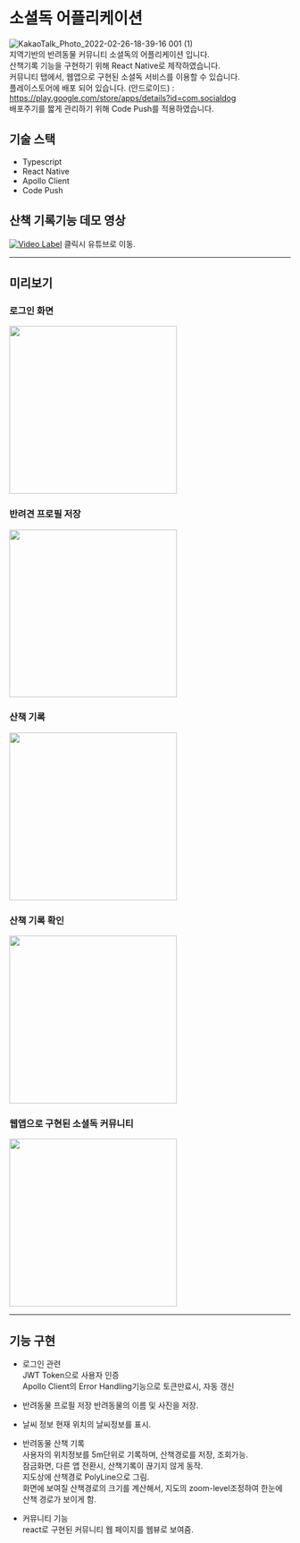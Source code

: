 # 소셜독 어플리케이션
![KakaoTalk_Photo_2022-02-26-18-39-16 001 (1)](https://user-images.githubusercontent.com/61589338/177762295-fccfefd1-f17e-4c54-b9a9-12c6162b7228.png)      
지역기반의 반려동물 커뮤니티 소셜독의 어플리케이션 입니다.     
산책기록 기능을 구현하기 위해 React Native로 제작하였습니다.   
커뮤니티 탭에서, 웹앱으로 구현된 소셜독 서비스를 이용할 수 있습니다.  
플레이스토어에 배포 되어 있습니다. (안드로이드) : https://play.google.com/store/apps/details?id=com.socialdog    
배포주기를 짧게 관리하기 위해 Code Push를 적용하였습니다.   


## 기술 스택
 * Typescript
 * React Native
 * Apollo Client
 * Code Push

## 산책 기록기능 데모 영상
[![Video Label](http://img.youtube.com/vi/lpWQvNLFCIo/0.jpg)](https://youtu.be/lpWQvNLFCIo)
클릭시 유튜브로 이동.   
   
---------------
   
## 미리보기
### 로그인 화면
<img src = "https://user-images.githubusercontent.com/61589338/185923431-8f568f54-d500-4f81-9c3d-1202c94b661e.png" width="300px" />   

### 반려견 프로필 저장
<img src = "https://user-images.githubusercontent.com/61589338/185923471-56d4b46c-8c18-4393-80dd-bc3232e85aec.png" width="300px" />   

### 산책 기록
<img src = "https://user-images.githubusercontent.com/61589338/185923521-6710536a-f9c9-4980-a774-489d242c8c1c.png" width="300px" />   

### 산책 기록 확인
<img src = "https://user-images.githubusercontent.com/61589338/185923578-13bf169f-6e2b-4b7b-9158-6597491b22fd.png" width="300px" />   

### 웹앱으로 구현된 소셜독 커뮤니티
<img src = "https://user-images.githubusercontent.com/61589338/185923650-328ca851-0ffe-43b1-a7e0-d083603861f0.png" width="300px" />   

---------------   

## 기능 구현
 - 로그인 관련  
 JWT Token으로 사용자 인증  
 Apollo Client의 Error Handling기능으로 토큰만료시, 자동 갱신

 - 반려동물 프로필 저장
 반려동물의 이름 및 사진을 저장.

 - 날씨 정보
 현재 위치의 날씨정보를 표시.

 - 반려동물 산책 기록    
 사용자의 위치정보를 5m단위로 기록하며, 산책경로를 저장, 조회가능.  
 잠금화면, 다른 앱 전환시, 산책기록이 끊기지 않게 동작.  
 지도상에 산책경로 PolyLine으로 그림.  
 화면에 보여질 산책경로의 크기를 계산해서, 지도의 zoom-level조정하여 한눈에 산책 경로가 보이게 함.
  
 - 커뮤니티 기능  
 react로 구현된 커뮤니티 웹 페이지를 웹뷰로 보여줌.